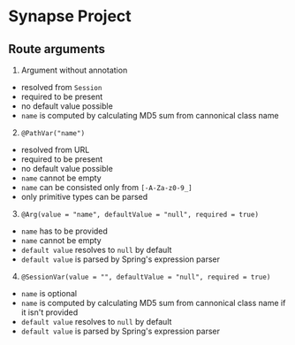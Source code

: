 # Synapse Project

## Route arguments

1. Argument without annotation
- resolved from `Session`
- required to be present
- no default value possible
- `name` is computed by calculating MD5 sum from cannonical class name

2. `@PathVar("name")`
- resolved from URL
- required to be present
- no default value possible
- `name` cannot be empty
- `name` can be consisted only from `[-A-Za-z0-9_]`
- only primitive types can be parsed

3. `@Arg(value = "name", defaultValue = "null", required = true)`
- `name` has to be provided
- `name` cannot be empty
- `default value` resolves to `null` by default
- `default value` is parsed by Spring's expression parser

4. `@SessionVar(value = "", defaultValue = "null", required = true)`
- `name` is optional
- `name` is computed by calculating MD5 sum from cannonical class name if it isn't provided
- `default value` resolves to `null` by default
- `default value` is parsed by Spring's expression parser
